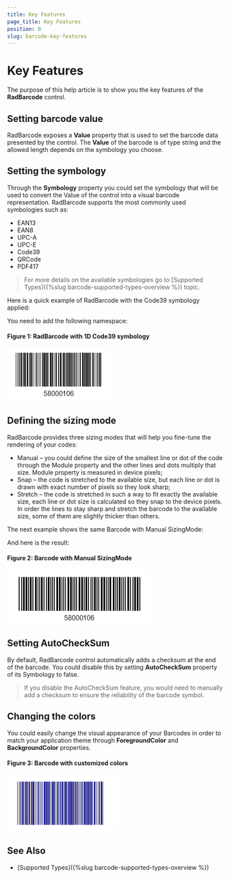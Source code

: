 ```yaml
---
title: Key Features
page_title: Key Features
position: 0
slug: barcode-key-features
---
```


# Key Features

The purpose of this help article is to show you the key features of the **RadBarcode** control. 

## Setting barcode value

RadBarcode exposes a **Value** property that is used to set the barcode data presented by the control. The **Value** of the barcode is of type string and the allowed length depends on the symbology you choose.

## Setting the symbology

Through the **Symbology** property you could set the symbology that will be used to convert the Value of the control into a visual barcode representation.  RadBarcode supports the most commonly used symbologies such as:

* EAN13  
* EAN8  
* UPC-A  
* UPC-E  
* Code39  
* QRCode  
* PDF417   

>For more details on the available symbologies go to [Supported Types]({%slug barcode-supported-types-overview %}) topic.

Here is a quick example of RadBarcode with the Code39 symbology applied:

<snippet id='barcode-features-symbology'/>

You need to add the following namespace:

<snippet id='xmlns-telerikbarcode'/>

#### Figure 1:  RadBarcode with 1D Code39 symbology

![Barcode Symbology](images/barcode_setsymbology_1.png)
	
## Defining the sizing mode

RadBarcode provides three sizing modes that will help you fine-tune the rendering of your codes:

* Manual – you could define the size of the smallest line or dot of the code through the Module property and the other lines and dots multiply that size. Module property is measured in device pixels;
* Snap – the code is stretched to the available size, but each line or dot is drawn with exact number of pixels so they look sharp;
* Stretch – the code is stretched in such a way to fit exactly the available size, each line or dot size is calculated so they snap to the device pixels. In order the lines to stay sharp and stretch the barcode to the available size, some of them are slightly thicker than others.

The next example shows the same Barcode with Manual SizingMode:

<snippet id='barcode-features-sizingmode'/>

And here is the result:

#### Figure 2: Barcode with Manual SizingMode

![Barcode SizingMode](images/barcode_sizingmode.png)

## Setting AutoCheckSum

By default, RadBarcode control automatically adds a checksum at the end of the barcode. You could disable this by setting **AutoCheckSum** property of its Symbology to false.  

>If you disable the AutoCheckSum feature, you would need to manually add a checksum to ensure the reliability of the barcode symbol.

## Changing the colors

You could easily change the visual appearance of your Barcodes in order to match your application theme through **ForegroundColor** and **BackgroundColor** properties.

<snippet id='barcode-features-colors'/>
	
#### Figure 3: Barcode with customized colors

![Barcode Colors](images/barcode_colors.png)

## See Also

- [Supported Types]({%slug barcode-supported-types-overview %})
